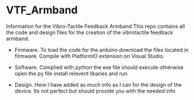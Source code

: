 # VTF_Armband
Information for the Vibro-Tactile Feedback Armband
This repo contains all the code and design files for the creation of the vibrotactile feedback armband. 

- Firmware. To load the code for the arduino download the files located in firmware. Compile with PlatformIO extension on Visual Studio.

- Software. Complied with python the exe file should execute otherwise open the py file install relevent libaries and run

- Design. Here I have added as much info as I can for the design of the device. Its not perfect but should provide you with the needed info
